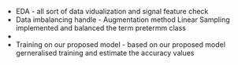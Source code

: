 <ul>
<li>EDA - all sort of data vidualization and signal feature check</li>
<li>Data imbalancing handle - Augmentation method Linear Sampling implemented and balanced the term pretermm class<li>
<li>Training on our proposed model - based on our proposed model gerneralised training and estimate the accuracy values</li>
</ul>
